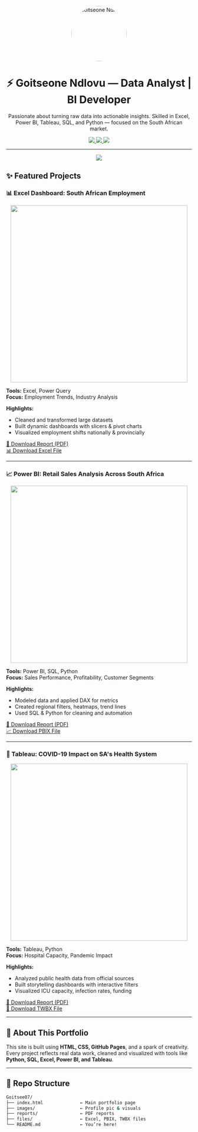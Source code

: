 
<!-- Profile Header -->
<p align="center">
  <img src="images/profile.jpg" width="150" style="border-radius: 50%;" alt="Goitseone Ndlovu"/>
</p>

<h1 align="center">⚡ Goitseone Ndlovu — Data Analyst | BI Developer</h1>

<p align="center">
  Passionate about turning raw data into actionable insights.  
  Skilled in Excel, Power BI, Tableau, SQL, and Python — focused on the South African market.
</p>

<p align="center">
  <a href="https://goitsee07.github.io/Goitsee07/">
    <img src="https://img.shields.io/badge/Portfolio-Visit-blue?style=for-the-badge&logo=githubpages" />
  </a>
  <a href="https://www.linkedin.com/in/goitseendlovu">
    <img src="https://img.shields.io/badge/LinkedIn-Goitseone-blue?style=for-the-badge&logo=linkedin" />
  </a>
  <a href="mailto:goitsee07@gmail.com">
    <img src="https://img.shields.io/badge/Email-Goitsee07@gmail.com-red?style=for-the-badge&logo=gmail" />
  </a>
</p>

---

<p align="center">
  <img src="https://readme-typing-svg.demolab.com?font=Fira+Code&size=25&duration=3000&pause=1000&color=1E90FF&center=true&vCenter=true&width=500&height=60&lines=We+can+code+this!;We+can+analyze+this!;We+can+visualize+this!" />
</p>

## ✨ Featured Projects

### 📊 Excel Dashboard: South African Employment

<p align="center">
  <img src="images/excel_employment_dashboard.gif" width="480" />
</p>

**Tools:** Excel, Power Query  
**Focus:** Employment Trends, Industry Analysis  

**Highlights:**
- Cleaned and transformed large datasets  
- Built dynamic dashboards with slicers & pivot charts  
- Visualized employment shifts nationally & provincially  

[📄 Download Report (PDF)](https://goitsee07.github.io/Goitsee07/reports/employment_analysis.pdf)  
[📊 Download Excel File](https://goitsee07.github.io/Goitsee07/files/employment_dashboard.xlsx)

---

### 📈 Power BI: Retail Sales Analysis Across South Africa

<p align="center">
  <img src="images/powerbi_sales_dashboard.gif" width="480" />
</p>

**Tools:** Power BI, SQL, Python  
**Focus:** Sales Performance, Profitability, Customer Segments  

**Highlights:**
- Modeled data and applied DAX for metrics  
- Created regional filters, heatmaps, trend lines  
- Used SQL & Python for cleaning and automation  

[📄 Download Report (PDF)](https://goitsee07.github.io/Goitsee07/reports/retail_sales_analysis.pdf)  
[📈 Download PBIX File](https://goitsee07.github.io/Goitsee07/files/retail_sales_dashboard.pbix)

---

### 🏥 Tableau: COVID-19 Impact on SA's Health System

<p align="center">
  <img src="images/tableau_health_dashboard.gif" width="480" />
</p>

**Tools:** Tableau, Python  
**Focus:** Hospital Capacity, Pandemic Impact  

**Highlights:**
- Analyzed public health data from official sources  
- Built storytelling dashboards with interactive filters  
- Visualized ICU capacity, infection rates, funding  

[📄 Download Report (PDF)](https://goitsee07.github.io/Goitsee07/reports/covid19_health_impact.pdf)  
[📌 Download TWBX File](https://goitsee07.github.io/Goitsee07/files/health_dashboard.twbx)

---

## 💬 About This Portfolio

This site is built using **HTML, CSS, GitHub Pages**, and a spark of creativity. Every project reflects real data work, cleaned and visualized with tools like **Python, SQL, Excel, Power BI, and Tableau**.

---

## 📁 Repo Structure

```bash
Goitsee07/
├── index.html              ← Main portfolio page
├── images/                 ← Profile pic & visuals
├── reports/                ← PDF reports
├── files/                  ← Excel, PBIX, TWBX files
└── README.md               ← You’re here!
